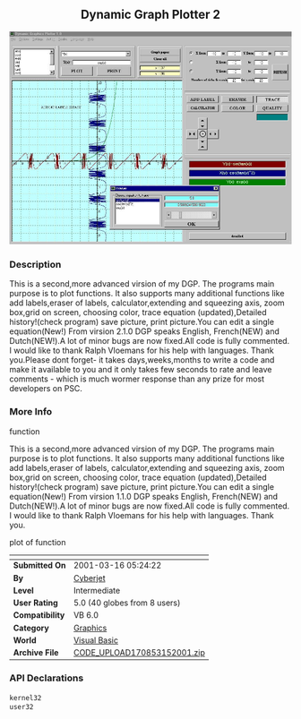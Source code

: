 ﻿<div align="center">

## Dynamic Graph Plotter 2

<img src="PIC20013141932493291.jpg">
</div>

### Description

This is a second,more advanced virsion of my DGP. The programs main purpose is to plot functions. It also supports many additional functions like add labels,eraser of labels, calculator,extending and squeezing axis, zoom box,grid on screen, choosing color, trace equation (updated),Detailed history!(check program) save picture, print picture.You can edit a single equation(New!) From virsion 2.1.0 DGP speaks English, French(NEW) and Dutch(NEW!).A lot of minor bugs are now fixed.All code is fully commented. I would like to thank Ralph Vloemans for his help with languages. Thank you.Please dont forget- it takes days,weeks,months to write a code and make it available to you and it only takes few seconds to rate and leave comments - which is much wormer response than any prize for most developers on PSC.
 
### More Info
 
function

This is a second,more advanced virsion of my DGP. The programs main purpose is to plot functions. It also supports many additional functions like add labels,eraser of labels, calculator,extending and squeezing axis, zoom box,grid on screen, choosing color, trace equation (updated),Detailed history!(check program) save picture, print picture.You can edit a single equation(New!) From virsion 1.1.0 DGP speaks English, French(NEW) and Dutch(NEW!).A lot of minor bugs are now fixed.All code is fully commented. I would like to thank Ralph Vloemans for his help with languages. Thank you.

plot of function


<span>             |<span>
---                |---
**Submitted On**   |2001-03-16 05:24:22
**By**             |[Cyberjet](https://github.com/Planet-Source-Code/PSCIndex/blob/master/ByAuthor/cyberjet.md)
**Level**          |Intermediate
**User Rating**    |5.0 (40 globes from 8 users)
**Compatibility**  |VB 6\.0
**Category**       |[Graphics](https://github.com/Planet-Source-Code/PSCIndex/blob/master/ByCategory/graphics__1-46.md)
**World**          |[Visual Basic](https://github.com/Planet-Source-Code/PSCIndex/blob/master/ByWorld/visual-basic.md)
**Archive File**   |[CODE\_UPLOAD170853152001\.zip](https://github.com/Planet-Source-Code/cyberjet-dynamic-graph-plotter-2__1-21640/archive/master.zip)

### API Declarations

```
kernel32
user32
```





